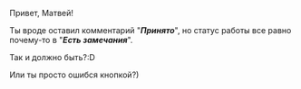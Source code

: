 Привет, Матвей!

Ты вроде оставил комментарий "_**Принято**_", но статус работы все равно почему-то в "_**Есть замечания**_".

Так и должно быть?:D

Или ты просто ошибся кнопкой?)